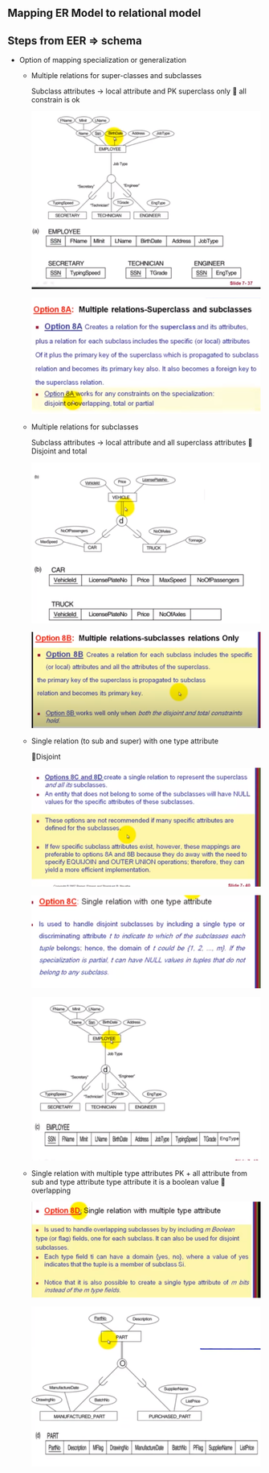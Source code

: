 ## Mapping ER Model to relational model

## Steps from EER ⇒ schema

- Option of mapping specialization or generalization
    - Multiple relations for super-classes and subclasses
        
        Subclass attributes → local attribute and PK superclass only
        🎯 all constrain is ok
        
        ![img](./img/7.1.png)
        
        ![img](./img/7.2.png)
        
    - Multiple relations for subclasses
        
        Subclass attributes → local attribute and all superclass attributes
        🎯 Disjoint and total
        
        ![img](./img/7.3.png)
        
        ![img](./img/7.4.png)
        
    - Single relation (to sub and super) with one type attribute
        
        🎯Disjoint
        
        ![img](./img/7.5.png)
        
        ![img](./img/7.6.png)
        
        ![img](./img/7.7.png)
        
    - Single relation with multiple type attributes
        PK + all attribute from sub and type attribute
         type attribute it is a boolean value
        🎯 overlapping  

        ![img](./img/7.8.png)

        ![img](./img/7.9.png)
